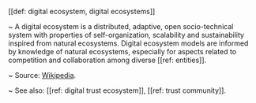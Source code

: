 [[def: digital ecosystem, digital ecosystems]]

~ A digital ecosystem is a distributed, adaptive, open socio-technical system with properties of self-organization, scalability and sustainability inspired from natural ecosystems. Digital ecosystem models are informed by knowledge of natural ecosystems, especially for aspects related to competition and collaboration among diverse [[ref: entities]].

~ Source: [Wikipedia](https://en.wikipedia.org/wiki/Digital_ecosystem).

~ See also: [[ref: digital trust ecosystem]], [[ref: trust community]].
